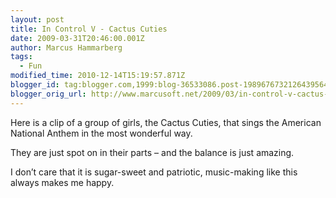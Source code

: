 ```yaml
---
layout: post
title: In Control V - Cactus Cuties
date: 2009-03-31T20:46:00.001Z
author: Marcus Hammarberg
tags:
  - Fun
modified_time: 2010-12-14T15:19:57.871Z
blogger_id: tag:blogger.com,1999:blog-36533086.post-1989676732126439564
blogger_orig_url: http://www.marcusoft.net/2009/03/in-control-v-cactus-cuties.html
---
```


Here is a clip of a group of girls, the Cactus Cuties, that sings the American National Anthem in the most wonderful way.

They are just spot on in their parts – and the balance is just amazing.

I don’t care that it is sugar-sweet and patriotic, music-making like this always makes me happy.

